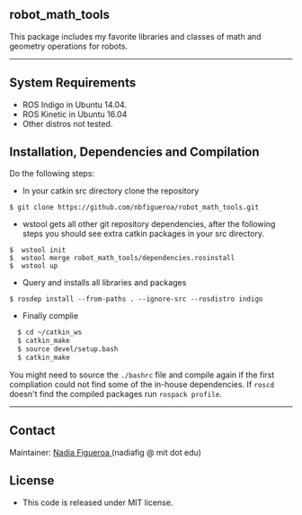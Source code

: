 ## robot_math_tools
This package includes my favorite libraries and classes of math and geometry operations for robots.

---
## System Requirements
* ROS Indigo in Ubuntu 14.04.
* ROS Kinetic in Ubuntu 16.04
* Other distros not tested.

## Installation, Dependencies and Compilation
Do the following steps:
* In your catkin src directory clone the repository
```
$ git clone https://github.com/nbfigueroa/robot_math_tools.git
```
* wstool gets all other git repository dependencies, after the following steps you should see extra catkin 
  packages in your src directory.
```
$  wstool init
$  wstool merge robot_math_tools/dependencies.rosinstall 
$  wstool up 
```
* Query and installs all libraries and packages 
```
$ rosdep install --from-paths . --ignore-src --rosdistro indigo 
```
* Finally complie
```bash
  $ cd ~/catkin_ws
  $ catkin_make
  $ source devel/setup.bash
  $ catkin_make
```
  You might need to source the `./bashrc` file and compile again if the first compliation could not find some of the in-house dependencies. If `roscd` doesn't find the compiled packages run `rospack profile`.


---
## Contact
Maintainer: [Nadia Figueroa ](https://nbfigueroa.github.io/)(nadiafig @ mit dot edu)

## License
- This code is released under MIT license.
